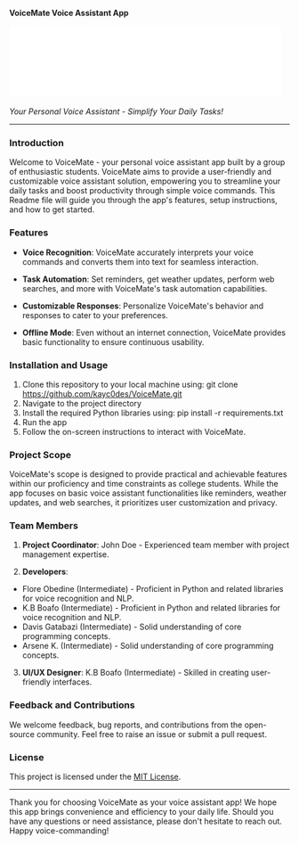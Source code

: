 **VoiceMate Voice Assistant App**

![VoiceMate Logo](logo.png)

*Your Personal Voice Assistant - Simplify Your Daily Tasks!*

---

### Introduction

Welcome to VoiceMate - your personal voice assistant app built by a group of enthusiastic students. VoiceMate aims to provide a user-friendly and customizable voice assistant solution, empowering you to streamline your daily tasks and boost productivity through simple voice commands. This Readme file will guide you through the app's features, setup instructions, and how to get started.

### Features

- **Voice Recognition**: VoiceMate accurately interprets your voice commands and converts them into text for seamless interaction.

- **Task Automation**: Set reminders, get weather updates, perform web searches, and more with VoiceMate's task automation capabilities.

- **Customizable Responses**: Personalize VoiceMate's behavior and responses to cater to your preferences.

- **Offline Mode**: Even without an internet connection, VoiceMate provides basic functionality to ensure continuous usability.

### Installation and Usage

1. Clone this repository to your local machine using: git clone https://github.com/kayc0des/VoiceMate.git
2. Navigate to the project directory
3. Install the required Python libraries using: pip install -r requirements.txt
4. Run the app
5. Follow the on-screen instructions to interact with VoiceMate.

### Project Scope

VoiceMate's scope is designed to provide practical and achievable features within our proficiency and time constraints as college students. While the app focuses on basic voice assistant functionalities like reminders, weather updates, and web searches, it prioritizes user customization and privacy.

### Team Members

1. **Project Coordinator**: John Doe - Experienced team member with project management expertise.

2. **Developers**:
- Flore Obedine (Intermediate) - Proficient in Python and related libraries for voice recognition and NLP.
- K.B Boafo (Intermediate) - Proficient in Python and related libraries for voice recognition and NLP.
- Davis Gatabazi (Intermediate) - Solid understanding of core programming concepts.
- Arsene K. (Intermediate) - Solid understanding of core programming concepts.

3. **UI/UX Designer**: K.B Boafo (Intermediate) - Skilled in creating user-friendly interfaces.

### Feedback and Contributions

We welcome feedback, bug reports, and contributions from the open-source community. Feel free to raise an issue or submit a pull request.

### License

This project is licensed under the [MIT License](LICENSE).

---

Thank you for choosing VoiceMate as your voice assistant app! We hope this app brings convenience and efficiency to your daily life. Should you have any questions or need assistance, please don't hesitate to reach out. Happy voice-commanding! 
